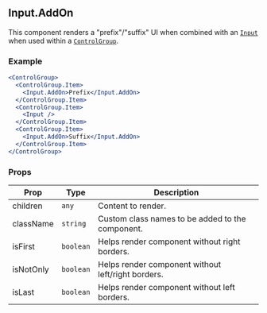 ## Input.AddOn

This component renders a "prefix"/"suffix" UI when combined with an [`Input`](./Input.md) when used within a [`ControlGroup`](../../ControlGroup/).

### Example

```jsx
<ControlGroup>
  <ControlGroup.Item>
    <Input.AddOn>Prefix</Input.AddOn>
  </ControlGroup.Item>
  <ControlGroup.Item>
    <Input />
  </ControlGroup.Item>
  <ControlGroup.Item>
    <Input.AddOn>Suffix</Input.AddOn>
  </ControlGroup.Item>
</ControlGroup>
```

### Props

| Prop      | Type      | Description                                        |
| --------- | --------- | -------------------------------------------------- |
| children  | `any`     | Content to render.                                 |
| className | `string`  | Custom class names to be added to the component.   |
| isFirst   | `boolean` | Helps render component without right borders.      |
| isNotOnly | `boolean` | Helps render component without left/right borders. |
| isLast    | `boolean` | Helps render component without left borders.       |
